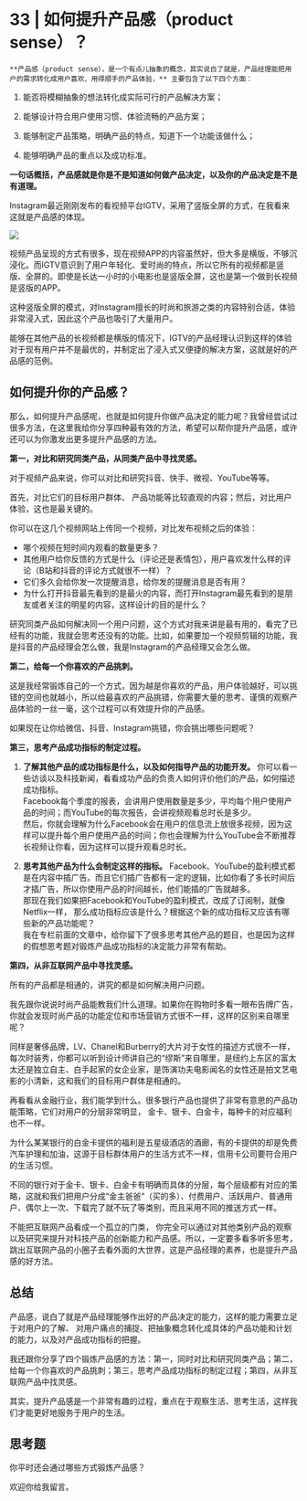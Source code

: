 # 33 | 如何提升产品感（product sense）？

    **产品感（product sense），是一个有点儿抽象的概念，其实说白了就是，产品经理能把用户的需求转化成用户喜欢、用得顺手的产品体验，** 主要包含了以下四个方面：

1.  能否将模糊抽象的想法转化成实际可行的产品解决方案；
    
2.  能够设计符合用户使用习惯、体验流畅的产品方案；
    
3.  能够制定产品策略，明确产品的特点，知道下一个功能该做什么；
    
4.  能够明确产品的重点以及成功标准。
    

**一句话概括，产品感就是你是不是知道如何做产品决定，以及你的产品决定是不是有道理。**

Instagram最近刚刚发布的看视频平台IGTV，采用了竖版全屏的方式，在我看来这就是产品感的体现。

![](https://static001.geekbang.org/resource/image/e1/43/e138a2c49b7b25e74fefec920d207b43.png)

视频产品呈现的方式有很多，现在视频APP的内容虽然好，但大多是横版，不够沉浸化。而IGTV意识到了用户年轻化、爱时尚的特点，所以它所有的视频都是竖版、全屏的。即使是长达一小时的小电影也是竖版全屏，这也是第一个做到长视频是竖版的APP。

这种竖版全屏的模式，对Instagram擅长的时尚和旅游之类的内容特别合适，体验非常浸入式，因此这个产品也吸引了大量用户。

能够在其他产品的长视频都是横版的情况下，IGTV的产品经理认识到这样的体验对于现有用户并不是最优的，并制定出了浸入式又便捷的解决方案，这就是好的产品感的范例。

## 如何提升你的产品感？

那么，如何提升产品感呢，也就是如何提升你做产品决定的能力呢？我曾经尝试过很多方法，在这里我给你分享四种最有效的方法，希望可以帮你提升产品感，或许还可以为你激发出更多提升产品感的方法。

**第一，对比和研究同类产品，从同类产品中寻找灵感。**

对于视频产品来说，你可以对比和研究抖音、快手、微视、YouTube等等。

首先，对比它们的目标用户群体、 产品功能等比较直观的内容；然后，对比用户体验，这也是最关键的。

你可以在这几个视频网站上传同一个视频，对比发布视频之后的体验：

*   哪个视频在短时间内观看的数量更多？
*   其他用户给你反馈的方式是什么（评论还是表情包），用户喜欢发什么样的评论（B站和抖音的评论方式就很不一样）？
*   它们多久会给你发一次提醒消息，给你发的提醒消息是否有用？
*   为什么打开抖音最先看到的是最火的内容，而打开Instagram最先看到的是朋友或者关注的明星的内容，这样设计的目的是什么？

研究同类产品如何解决同一个用户问题，这个方式对我来讲是最有用的，看完了已经有的功能，我就会思考还没有的功能。比如，如果要加一个视频剪辑的功能，我是抖音的产品经理会怎么做，我是Instagram的产品经理又会怎么做。

**第二，给每一个你喜欢的产品挑刺。**

这是我经常锻炼自己的一个方式，因为越是你喜欢的产品，用户体验越好，可以挑错的空间也就越小，所以给最喜欢的产品挑错，你需要大量的思考、谨慎的观察产品体验的一丝一毫，这个过程可以有效提升你的产品感。

如果现在让你给微信、抖音、Instagram挑错，你会挑出哪些问题呢？

**第三，思考产品成功指标的制定过程。**

1.  **了解其他产品的成功指标是什么，以及如何指导产品的功能开发。** 你可以看一些访谈以及科技新闻，看看成功产品的负责人如何评价他们的产品，如何描述成功指标。  
    Facebook每个季度的报表，会讲用户使用数量是多少，平均每个用户使用产品的时间；而YouTube的每次报告，会讲视频观看总时长是多少。  
    然后，你就会理解为什么Facebook会在用户的信息流上放很多视频，因为这样可以提升每个用户使用产品的时间；你也会理解为什么YouTube会不断推荐长视频让你看，因为这样可以提升观看总时长。
    
2.  **思考其他产品为什么会制定这样的指标。** Facebook、YouTube的盈利模式都是在内容中插广告。而且它们插广告都有一定的逻辑，比如你看了多长时间后才插广告，所以你使用产品的时间越长，他们能插的广告就越多。  
    那现在我们如果把Facebook和YouTube的盈利模式，改成了订阅制，就像Netflix一样， 那么成功指标应该是什么？根据这个新的成功指标又应该有哪些新的产品功能呢？  
    我在专栏前面的文章中，给你留下了很多思考其他产品的题目，也是因为这样的假想思考题对锻炼产品成功指标的决定能力非常有帮助。
    

**第四，从非互联网产品中寻找灵感。**

所有的产品都是相通的，讲究的都是如何解决用户问题。

我先跟你说说时尚产品能教我们什么道理。如果你在购物时多看一眼布告牌广告，你就会发现时尚产品的功能定位和市场营销方式很不一样，这样的区别来自哪里呢？

同样是奢侈品牌，LV、Chanel和Burberry的大片对于女性的描述方式很不一样， 每次时装秀，你都可以听到设计师讲自己的“缪斯”来自哪里，是纽约上东区的富太太还是独立自主、白手起家的女企业家，是饰演功夫电影闻名的女性还是拍文艺电影的小清新，这和我们的目标用户群体是相通的。

再看看从金融行业，我们能学到什么。很多银行产品也提供了非常有意思的产品功能策略，它们对用户的分层非常明显， 金卡、银卡、白金卡，每种卡的对应福利也不一样。

为什么某某银行的白金卡提供的福利是五星级酒店的酒廊，有的卡提供的却是免费汽车护理和加油，这源于目标群体用户的生活方式不一样，信用卡公司要符合用户的生活习惯。

不同的银行对于金卡、银卡、白金卡有明确而具体的分层，每个层级都有对应的策略，这就和我们把用户分成“金主爸爸”（买的多）、付费用户、活跃用户、普通用户、偶尔上一次、下载完了就不玩了等类别，而且采用不同的推送方式一样。

不能把互联网产品看成一个孤立的门类， 你完全可以通过对其他类别产品的观察以及研究来提升对科技产品的创新能力和产品感。所以，一定要多看多听多思考，跳出互联网产品的小圈子去看外面的大世界，这是产品经理的素养，也是提升产品感的好方法。

## 总结

产品感，说白了就是产品经理能够作出好的产品决定的能力，这样的能力需要立足于对用户的了解、 对用户痛点的捕捉、把抽象概念转化成具体的产品功能和计划的能力，以及对产品成功指标的把握。

我还跟你分享了四个锻炼产品感的方法：第一，同时对比和研究同类产品；第二，给每一个你喜欢的产品挑刺；第三，思考产品成功指标的制定过程；第四，从非互联网产品中找灵感。

其实，提升产品感是一个非常有趣的过程，重点在于观察生活、思考生活，这样我们才能更好地服务于用户的生活。

## 思考题

你平时还会通过哪些方式锻炼产品感？

欢迎你给我留言。
    